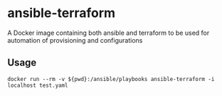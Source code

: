 # ansible-terraform
A Docker image containing both ansible and terraform to be used for automation of provisioning and configurations

## Usage

```
docker run --rm -v ${pwd}:/ansible/playbooks ansible-terraform -i localhost test.yaml
```

